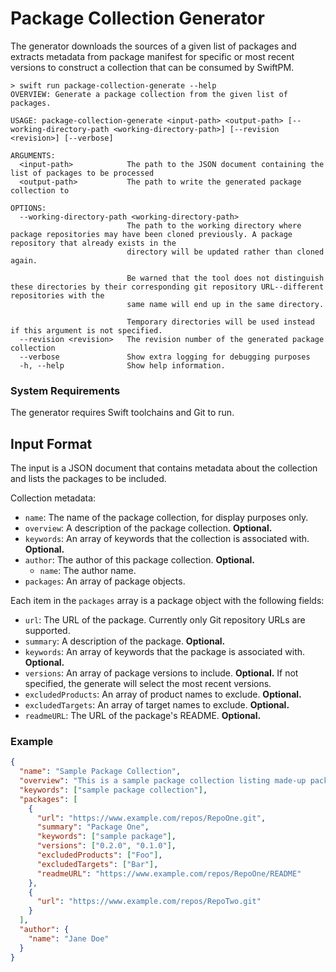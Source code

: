 # Package Collection Generator

The generator downloads the sources of a given list of packages and extracts metadata from 
package manifest for specific or most recent versions to construct a collection that can be consumed
by SwiftPM.

```
> swift run package-collection-generate --help
OVERVIEW: Generate a package collection from the given list of packages.

USAGE: package-collection-generate <input-path> <output-path> [--working-directory-path <working-directory-path>] [--revision <revision>] [--verbose]

ARGUMENTS:
  <input-path>            The path to the JSON document containing the list of packages to be processed 
  <output-path>           The path to write the generated package collection to 

OPTIONS:
  --working-directory-path <working-directory-path>
                          The path to the working directory where package repositories may have been cloned previously. A package repository that already exists in the
                          directory will be updated rather than cloned again.

                          Be warned that the tool does not distinguish these directories by their corresponding git repository URL--different repositories with the
                          same name will end up in the same directory.

                          Temporary directories will be used instead if this argument is not specified. 
  --revision <revision>   The revision number of the generated package collection 
  --verbose               Show extra logging for debugging purposes 
  -h, --help              Show help information.
```

### System Requirements

The generator requires Swift toolchains and Git to run.

## Input Format

The input is a JSON document that contains metadata about the collection and lists the packages to be included.

Collection metadata:

* `name`: The name of the package collection, for display purposes only.
* `overview`: A description of the package collection. **Optional.**
* `keywords`: An array of keywords that the collection is associated with. **Optional.**
* `author`: The author of this package collection. **Optional.**
    * `name`: The author name.
* `packages`: An array of package objects.

Each item in the `packages` array is a package object with the following fields:

* `url`: The URL of the package. Currently only Git repository URLs are supported.
* `summary`: A description of the package. **Optional.**
* `keywords`: An array of keywords that the package is associated with. **Optional.**
* `versions`: An array of package versions to include. **Optional.** If not specified, the generate will select the most recent versions.
* `excludedProducts`: An array of product names to exclude. **Optional.**
* `excludedTargets`: An array of target names to exclude. **Optional.**
* `readmeURL`: The URL of the package's README. **Optional.**

### Example

```json
{
  "name": "Sample Package Collection",
  "overview": "This is a sample package collection listing made-up packages.",
  "keywords": ["sample package collection"],
  "packages": [
    {
      "url": "https://www.example.com/repos/RepoOne.git",
      "summary": "Package One",
      "keywords": ["sample package"],
      "versions": ["0.2.0", "0.1.0"],
      "excludedProducts": ["Foo"],
      "excludedTargets": ["Bar"],
      "readmeURL": "https://www.example.com/repos/RepoOne/README"
    },
    {
      "url": "https://www.example.com/repos/RepoTwo.git"
    }
  ],
  "author": {
    "name": "Jane Doe"
  }
}
```
